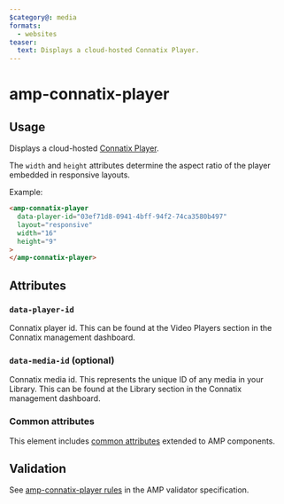 ```yaml
---
$category@: media
formats:
  - websites
teaser:
  text: Displays a cloud-hosted Connatix Player.
---
```


# amp-connatix-player

## Usage

Displays a cloud-hosted [Connatix Player](https://www.connatix.com/).

The `width` and `height` attributes determine the aspect ratio of the player embedded in responsive layouts.

Example:

```html
<amp-connatix-player
  data-player-id="03ef71d8-0941-4bff-94f2-74ca3580b497"
  layout="responsive"
  width="16"
  height="9"
>
</amp-connatix-player>
```

## Attributes

### `data-player-id`

Connatix player id. This can be found at the Video Players section in the
Connatix management dashboard.

### `data-media-id` (optional)

Connatix media id. This represents the unique ID of any media in your Library.
This can be found at the Library section in the Connatix management dashboard.

### Common attributes

This element includes [common attributes](https://amp.dev/documentation/guides-and-tutorials/learn/common_attributes)
extended to AMP components.

## Validation

See [amp-connatix-player rules](validator-amp-connatix-player.protoascii) in the AMP validator specification.
